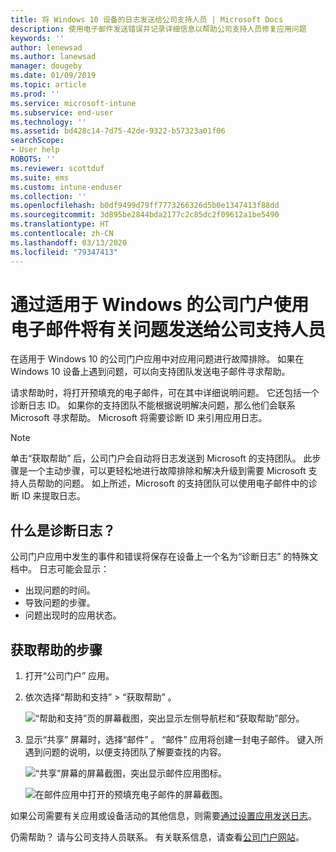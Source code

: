 ```yaml
---
title: 将 Windows 10 设备的日志发送给公司支持人员 | Microsoft Docs
description: 使用电子邮件发送错误并记录详细信息以帮助公司支持人员修复应用问题
keywords: ''
author: lenewsad
ms.author: lanewsad
manager: dougeby
ms.date: 01/09/2019
ms.topic: article
ms.prod: ''
ms.service: microsoft-intune
ms.subservice: end-user
ms.technology: ''
ms.assetid: bd428c14-7d75-42de-9322-b57323a01f06
searchScope:
- User help
ROBOTS: ''
ms.reviewer: scottduf
ms.suite: ems
ms.custom: intune-enduser
ms.collection: ''
ms.openlocfilehash: b0df9499d79ff7773266326d5b0e1347413f88dd
ms.sourcegitcommit: 3d895be2844bda2177c2c85dc2f09612a1be5490
ms.translationtype: HT
ms.contentlocale: zh-CN
ms.lasthandoff: 03/13/2020
ms.locfileid: "79347413"
---
```

# <a name="email-your-company-support-about-problem-from-company-portal-for-windows"></a>通过适用于 Windows 的公司门户使用电子邮件将有关问题发送给公司支持人员

在适用于 Windows 10 的公司门户应用中对应用问题进行故障排除。 如果在 Windows 10 设备上遇到问题，可以向支持团队发送电子邮件寻求帮助。 

请求帮助时，将打开预填充的电子邮件，可在其中详细说明问题。 它还包括一个诊断日志 ID。 如果你的支持团队不能根据说明解决问题，那么他们会联系 Microsoft 寻求帮助。 Microsoft 将需要诊断 ID 来引用应用日志。   


> [!Note]
> 单击“获取帮助”  后，公司门户会自动将日志发送到 Microsoft 的支持团队。 此步骤是一个主动步骤，可以更轻松地进行故障排除和解决升级到需要 Microsoft 支持人员帮助的问题。 如上所述，Microsoft 的支持团队可以使用电子邮件中的诊断 ID 来提取日志。  

## <a name="what-is-a-diagnostic-log"></a>什么是诊断日志？

公司门户应用中发生的事件和错误将保存在设备上一个名为“诊断日志”  的特殊文档中。 日志可能会显示：  
* 出现问题的时间。  
* 导致问题的步骤。  
* 问题出现时的应用状态。   

## <a name="steps-to-get-help"></a>获取帮助的步骤  

1. 打开“公司门户”  应用。
2. 依次选择“帮助和支持” > “获取帮助”   。  

   ![“帮助和支持”页的屏幕截图，突出显示左侧导航栏和“获取帮助”部分。](./media/1812_UCP_Help_Support_Get_Help_Logs.png)    

3. 显示“共享”  屏幕时，选择“邮件”  。 “邮件”  应用将创建一封电子邮件。 键入所遇到问题的说明，以便支持团队了解要查找的内容。  

   ![“共享”屏幕的屏幕截图，突出显示邮件应用图标。](./media/1811_Mail_Logs_Windows_CPapp.png)  


   ![在邮件应用中打开的预填充电子邮件的屏幕截图。](./media/1811_Get_Help_Email_Windows_CPapp.png)  

如果公司需要有关应用或设备活动的其他信息，则需要[通过设置应用发送日志](send-logs-to-your-it-admin-settings-windows.md)。  

仍需帮助？ 请与公司支持人员联系。 有关联系信息，请查看[公司门户网站](https://go.microsoft.com/fwlink/?linkid=2010980)。  
